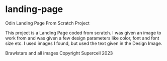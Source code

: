 # landing-page
Odin Landing Page From Scratch Project

This project is a Landing Page coded from scratch. I was given an image to work from and was given a few design parameters like color, font and font size etc. I used images I found, but used the text given in the Design Image. 

Brawlstars and all images Copyright Supercell 2023


<!-- TODO: -->
<!-- 1: Update page with my own text and links  -->
<!-- 2: Fix the minor details I missed -->

<!-- Looking back I realize now that I could've combined some selectors in the css file to save time and css lines coded. -->